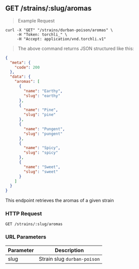 ## GET /strains/:slug/aromas

> Example Request

```shell
curl -X "GET" "/strains/durban-poison/aromas" \
     -H "Token: torchli_" \
     -H "Accept: application/vnd.torchli.v1"
```

> The above command returns JSON structured like this:

```json
{
  "meta": {
    "code": 200
  },
  "data": {
    "aromas": [
      {
        "name": "Earthy",
        "slug": "earthy"
      },
      {
        "name": "Pine",
        "slug": "pine"
      },
      {
        "name": "Pungent",
        "slug": "pungent"
      },
      {
        "name": "Spicy",
        "slug": "spicy"
      },
      {
        "name": "Sweet",
        "slug": "sweet"
      }
    ]
  }
}
```

This endpoint retrieves the aromas of a given strain

### HTTP Request

`GET /strains/:slug/aromas`

### URL Parameters

Parameter | Description
--------- | -----------
slug | Strain slug `durban-poison`
